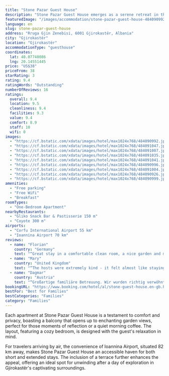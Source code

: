 ```yaml
---
title: "Stone Pazar Guest House"
description: "Stone Pazar Guest House emerges as a serene retreat in the historic heart of Gjirokastër, located a mere 43 km from the tranquil Zaravina Lake."
featuredImage: "/images/accommodation/stone-pazar-guest-house-484090992.jpg"
language: en
slug: stone-pazar-guest-house
address: "Rruga Gjin Zenebisi, 6001 Gjirokastër, Albania"
city: "Gjirokastër"
location: "Gjirokastër"
accommodationType: "guesthouse"
coordinates:
  lat: 40.07740086
  lng: 20.14551445
price: "US$38"
priceFrom: 38
starRating: 3
rating: 9.4
ratingWords: "Outstanding"
numberOfReviews: 16
ratings:
  overall: 9.4
  location: 9.5
  cleanliness: 9.4
  facilities: 9.3
  value: 9.4
  comfort: 8.9
  staff: 10
  wifi: 0
images:
  - "https://cf.bstatic.com/xdata/images/hotel/max1024x768/484090992.jpg?k=96f436b6147d6f5e0a3a8270739559d79dcb070a2bc83a99960cd543ae207b02&o=&hp=1"
  - "https://cf.bstatic.com/xdata/images/hotel/max1024x768/484091047.jpg?k=3d41cb21313880df511fd31edd826f528068ebc7d3f96f640d93b9ea22bc0979&o=&hp=1"
  - "https://cf.bstatic.com/xdata/images/hotel/max1024x768/484091007.jpg?k=09e498d64e66af176a7027574d0a3b7ab12d9d03e40d64d9460c9f9497e2ca23&o=&hp=1"
  - "https://cf.bstatic.com/xdata/images/hotel/max1024x768/484091035.jpg?k=e4875c77b073fb67fc07d30aca52bd4d39731f01cd581532070579ee3e3e8cf8&o=&hp=1"
  - "https://cf.bstatic.com/xdata/images/hotel/max1024x768/484091041.jpg?k=625086154394f75af4130073ac84095a061355ec7787e992744bb8232ceaab27&o=&hp=1"
  - "https://cf.bstatic.com/xdata/images/hotel/max1024x768/484090996.jpg?k=b411f806abaec930d3e00226af8d6b054d11cc9fea1eb452d990aaf7edfbedf7&o=&hp=1"
  - "https://cf.bstatic.com/xdata/images/hotel/max1024x768/484091004.jpg?k=2c1962d0296f3904b0b91ed0f78180f94bfedc51651435d75a4bb98e60d468b2&o=&hp=1"
  - "https://cf.bstatic.com/xdata/images/hotel/max1024x768/484090926.jpg?k=cc6101a1814920c431bfa8b3dc776939c958f48fddd468ba6d51a773c850a969&o=&hp=1"
  - "https://cf.bstatic.com/xdata/images/hotel/max1024x768/484090999.jpg?k=58d2eb8133d9eebd263f6044d88198238efea0724b969f8d9c036f5ace3fd484&o=&hp=1"
amenities:
  - "Free parking"
  - "Free WiFi"
  - "Breakfast"
roomTypes:
  - "One-Bedroom Apartment"
nearbyRestaurants:
  - "Gliko Snack Bar & Pastisserie 150 m"
  - "Coyote 300 m"
airports:
  - "Corfu International Airport 55 km"
  - "Ioannina Airport 70 km"
reviews:
  - name: "Florian"
    country: "Germany"
    text: "“Great stay in a comfortable clean room, a nice garden and many cats. Delicious breakfast by our lovely hosts made us feel at home!”"
  - name: "Mary"
    country: "United Kingdom"
    text: "“The hosts were extremely kind - it felt almost like staying with family. Their house is beautiful, such an atmospheric place to stay. Our children particularly loved the courtyard and cats! It is in a wonderful location, an easy walk from the castle.”"
  - name: "Dagmar"
    country: "Austria"
    text: "“Großartige familiäre Betreuung. Wir wurden richtig verwöhnt.”"
bookingURL: "https://www.booking.com/hotel/al/stone-guest-house.en-gb.html?aid=8035640"
bestFor: "Best for Families"
bestCategories: "Families"
category: "Families"
---
```


Each apartment at Stone Pazar Guest House is a testament to comfort and privacy, boasting a balcony that opens up to enchanting garden views, perfect for those moments of reflection or a quiet morning coffee. The layout, featuring a cozy bedroom, is designed with the guest's relaxation in mind.

For travelers arriving by air, the convenience of Ioannina Airport, situated 82 km away, makes Stone Pazar Guest House an accessible haven for both short and extended stays. The inclusion of a terrace further enhances the appeal, offering an ideal spot for unwinding after a day of exploration in Gjirokastër's captivating surroundings.